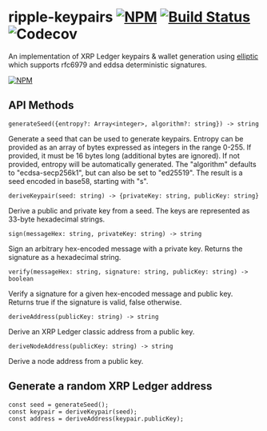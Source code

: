 # ripple-keypairs [![NPM](https://img.shields.io/npm/v/ripple-keypairs.svg)](https://npmjs.org/package/ripple-keypairs) [![Build Status](https://img.shields.io/travis/ripple/ripple-keypairs/master.svg)](https://travis-ci.org/ripple/ripple-keypairs) ![Codecov](https://img.shields.io/codecov/c/github/ripple/ripple-keypairs)

An implementation of XRP Ledger keypairs & wallet generation using
[elliptic](https://github.com/indutny/elliptic) which supports rfc6979 and
eddsa deterministic signatures.

[![NPM](https://nodei.co/npm/ripple-keypairs.png)](https://www.npmjs.org/package/ripple-keypairs)

## API Methods

```
generateSeed({entropy?: Array<integer>, algorithm?: string}) -> string
```
Generate a seed that can be used to generate keypairs. Entropy can be provided as an array of bytes expressed as integers in the range 0-255. If provided, it must be 16 bytes long (additional bytes are ignored). If not provided, entropy will be automatically generated. The "algorithm" defaults to "ecdsa-secp256k1", but can also be set to "ed25519". The result is a seed encoded in base58, starting with "s".

```
deriveKeypair(seed: string) -> {privateKey: string, publicKey: string}
```
Derive a public and private key from a seed. The keys are represented as 33-byte hexadecimal strings.

```
sign(messageHex: string, privateKey: string) -> string
```
Sign an arbitrary hex-encoded message with a private key. Returns the signature as a hexadecimal string.

```
verify(messageHex: string, signature: string, publicKey: string) -> boolean
```
Verify a signature for a given hex-encoded message and public key. Returns true if the signature is valid, false otherwise.

```
deriveAddress(publicKey: string) -> string
```
Derive an XRP Ledger classic address from a public key.

```
deriveNodeAddress(publicKey: string) -> string
```
Derive a node address from a public key.


## Generate a random XRP Ledger address

```
const seed = generateSeed();
const keypair = deriveKeypair(seed);
const address = deriveAddress(keypair.publicKey);
```
